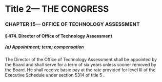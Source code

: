 
# Title 2— THE CONGRESS
### CHAPTER 15— OFFICE OF TECHNOLOGY ASSESSMENT
#### § 474. Director of Office of Technology Assessment
##### (a) Appointment; term; compensation

The Director of the Office of Technology Assessment shall be appointed by the Board and shall serve for a term of six years unless sooner removed by the Board. He shall receive basic pay at the rate provided for level III of the Executive Schedule under section 5314 of title 5 .
